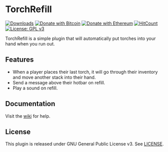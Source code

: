 # TorchRefill
[![Downloads](https://img.shields.io/github/downloads/hyperdefined/TorchRefill/total?logo=github)](https://github.com/hyperdefined/TorchRefill/releases) [![Donate with Bitcoin](https://en.cryptobadges.io/badge/micro/1F29aNKQzci3ga5LDcHHawYzFPXvELTFoL)](https://en.cryptobadges.io/donate/1F29aNKQzci3ga5LDcHHawYzFPXvELTFoL) [![Donate with Ethereum](https://en.cryptobadges.io/badge/micro/0x0f58B66993a315dbCc102b4276298B5Ff8895F41)](https://en.cryptobadges.io/donate/0x0f58B66993a315dbCc102b4276298B5Ff8895F41) [![HitCount](http://hits.dwyl.com/hyperdefined/TorchRefill.svg)](http://hits.dwyl.com/hyperdefined/TorchRefill) [![License: GPL v3](https://img.shields.io/badge/License-GPLv3-blue.svg)](https://www.gnu.org/licenses/gpl-3.0)

TorchRefill is a simple plugin that will automatically put torches into your hand when you run out.

## Features
* When a player places their last torch, it will go through their inventory and move another stack into their hand.
* Send a message above their hotbar on refill.
* Play a sound on refill.

## Documentation
Visit the [wiki](https://github.com/hyperdefined/TorchRefill/wiki) for help.

## License
This plugin is released under GNU General Public License v3. See [LICENSE](https://github.com/hyperdefined/TorchRefill/blob/master/LICENSE).
